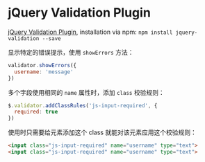 # jQuery Validation Plugin

[jQuery Validation Plugin](https://github.com/jquery-validation/jquery-validation), installation via npm: `npm install jquery-validation --save`

显示特定的错误提示，使用 `showErrors` 方法：

``` javascript
validator.showErrors({
  username: 'message'
})
```

多个字段使用相同的 `name` 属性时，添加 `class` 校验规则：

``` javascript
$.validator.addClassRules('js-input-required', {
  required: true
})
```

使用时只需要给元素添加这个 class 就能对该元素应用这个校验规则：

``` html
<input class="js-input-required" name="username" type="text">
<input class="js-input-required" name="username" type="text">
```
